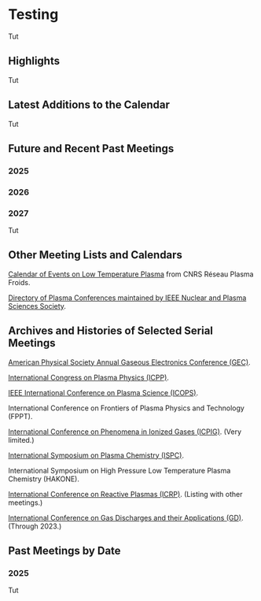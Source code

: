 <head>
  <link rel="stylesheet" href="assets/style.css">
</head>

# Testing

Tut
## Highlights

Tut

## Latest Additions to the Calendar

Tut

## Future and Recent Past Meetings

### 2025

### 2026

### 2027

Tut

## Other Meeting Lists and Calendars

[Calendar of Events on Low Temperature Plasma](https://plasmas-froids.cnrs.fr/events/) from CNRS Réseau Plasma Froids.

[Directory of Plasma Conferences maintained by IEEE Nuclear and Plasma Sciences Society](https://ieee-npss.org/directory-of-plasma-conferences/).

## Archives and Histories of Selected Serial Meetings

[American Physical Society Annual Gaseous Electronics Conference (GEC)](https://www.apsgec.org/).

[International Congress on Plasma Physics (ICPP)](https://wiki.fusion.ciemat.es/wiki/International_Congress_on_Plasma_Physics).

[IEEE International Conference on Plasma Science (ICOPS)](https://ieeexplore.ieee.org/xpl/conhome/1000568/all-proceedings).

International Conference on Frontiers of Plasma Physics and Technology (FPPT).

[International Conference on Phenomena in Ionized Gases (ICPIG)](https://www.icpig2023.com/home/history). (Very limited.)

[International Symposium on Plasma Chemistry (ISPC)](https://www.ispc-conference.org/index.php/proceedings).

International Symposium on High Pressure Low Temperature Plasma Chemistry (HAKONE).

[International Conference on Reactive Plasmas (ICRP)](https://annex.jsap.or.jp/plasma/PE_files/meetings.html). (Listing with other meetings.)

[International Conference on Gas Discharges and their Applications (GD)](https://www.inp-greifswald.de/de/aktuelles/veranstaltungen/vergangene/gd-2023/). (Through 2023.)

## Past Meetings by Date

### 2025

Tut
